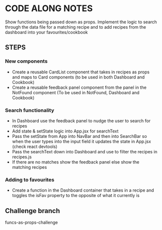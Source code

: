 # CODE ALONG NOTES

Show functions being passed down as props. Implement the logic to search through the data file for a matching recipe and to add recipes from the dashboard into your favourites/cookbook

## STEPS

### New components

- Create a reusable CardList component that takes in recipes as props and maps to Card components (to be used in both Dashboard and Cookbook)
- Create a reusable feedback panel component from the panel in the NotFound component (To be used in NotFound, Dashboard and Cookbook)

### Search functionality

- In Dashboard use the feedback panel to nudge the user to search for recipes
- Add state & setState logic into App.jsx for searchText
- Pass the setState from App into NavBar and then into SearchBar so when the user types into the input field it updates the state in App.jsx (check react devtools)
- Pass the searchText down into Dashboard and use to filter the recipes in recipes.js
- If there are no matches show the feedback panel else show the matching recipes

### Adding to favourites

- Create a function in the Dashboard container that takes in a recipe and toggles the isFav property to the opposite of what it currently is

## Challenge branch

funcs-as-props-challenge

